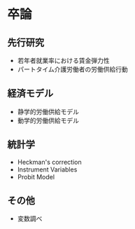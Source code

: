 # 卒論

## 先行研究
- 若年者就業率における賃金弾力性
- パートタイム介護労働者の労働供給行動

## 経済モデル
- 静学的労働供給モデル
- 動学的労働供給モデル

## 統計学
- Heckman's correction
- Instrument Variables
- Probit Model

## その他
- 変数調べ
